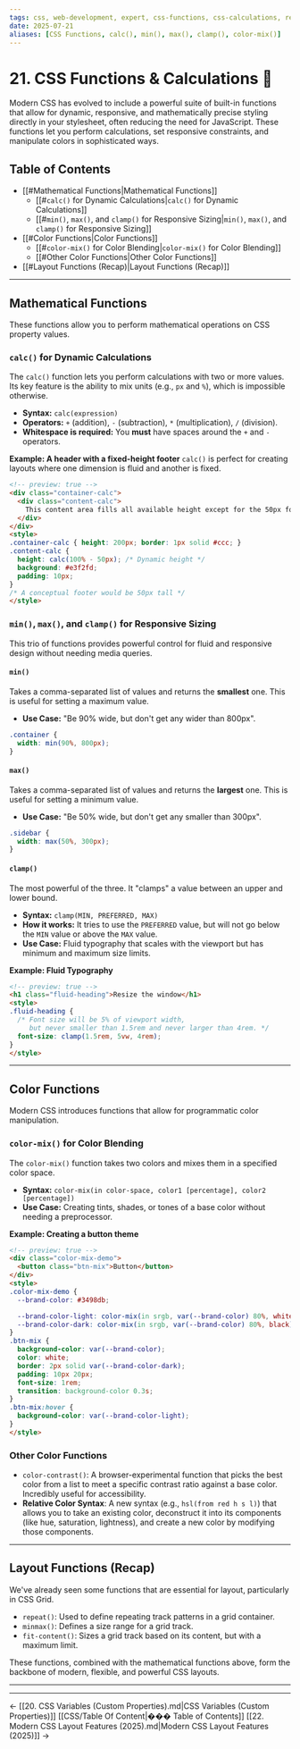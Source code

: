 ```yaml
---
tags: css, web-development, expert, css-functions, css-calculations, responsive-design
date: 2025-07-21
aliases: [CSS Functions, calc(), min(), max(), clamp(), color-mix()]
---
```

# 21. CSS Functions & Calculations 🧮

Modern CSS has evolved to include a powerful suite of built-in functions that allow for dynamic, responsive, and mathematically precise styling directly in your stylesheet, often reducing the need for JavaScript. These functions let you perform calculations, set responsive constraints, and manipulate colors in sophisticated ways.

## Table of Contents
-   [[#Mathematical Functions|Mathematical Functions]]
    -   [[#`calc()` for Dynamic Calculations|`calc()` for Dynamic Calculations]]
    -   [[#`min()`, `max()`, and `clamp()` for Responsive Sizing|`min()`, `max()`, and `clamp()` for Responsive Sizing]]
-   [[#Color Functions|Color Functions]]
    -   [[#`color-mix()` for Color Blending|`color-mix()` for Color Blending]]
    -   [[#Other Color Functions|Other Color Functions]]
-   [[#Layout Functions (Recap)|Layout Functions (Recap)]]

---

## Mathematical Functions

These functions allow you to perform mathematical operations on CSS property values.

### `calc()` for Dynamic Calculations
The `calc()` function lets you perform calculations with two or more values. Its key feature is the ability to mix units (e.g., `px` and `%`), which is impossible otherwise.

- **Syntax:** `calc(expression)`
- **Operators:** `+` (addition), `-` (subtraction), `*` (multiplication), `/` (division).
- **Whitespace is required:** You **must** have spaces around the `+` and `-` operators.

**Example: A header with a fixed-height footer**
`calc()` is perfect for creating layouts where one dimension is fluid and another is fixed.

```html
<!-- preview: true -->
<div class="container-calc">
  <div class="content-calc">
    This content area fills all available height except for the 50px footer.
  </div>
</div>
<style>
.container-calc { height: 200px; border: 1px solid #ccc; }
.content-calc {
  height: calc(100% - 50px); /* Dynamic height */
  background: #e3f2fd;
  padding: 10px;
}
/* A conceptual footer would be 50px tall */
</style>
```

### `min()`, `max()`, and `clamp()` for Responsive Sizing

This trio of functions provides powerful control for fluid and responsive design without needing media queries.

#### `min()`
Takes a comma-separated list of values and returns the **smallest** one. This is useful for setting a maximum value.
- **Use Case:** "Be 90% wide, but don't get any wider than 800px".

```css
.container {
  width: min(90%, 800px);
}
```

#### `max()`
Takes a comma-separated list of values and returns the **largest** one. This is useful for setting a minimum value.
- **Use Case:** "Be 50% wide, but don't get any smaller than 300px".

```css
.sidebar {
  width: max(50%, 300px);
}
```

#### `clamp()`
The most powerful of the three. It "clamps" a value between an upper and lower bound.
- **Syntax:** `clamp(MIN, PREFERRED, MAX)`
- **How it works:** It tries to use the `PREFERRED` value, but will not go below the `MIN` value or above the `MAX` value.
- **Use Case:** Fluid typography that scales with the viewport but has minimum and maximum size limits.

**Example: Fluid Typography**
```html
<!-- preview: true -->
<h1 class="fluid-heading">Resize the window</h1>
<style>
.fluid-heading {
  /* Font size will be 5% of viewport width,
     but never smaller than 1.5rem and never larger than 4rem. */
  font-size: clamp(1.5rem, 5vw, 4rem);
}
</style>
```

---

## Color Functions

Modern CSS introduces functions that allow for programmatic color manipulation.

### `color-mix()` for Color Blending
The `color-mix()` function takes two colors and mixes them in a specified color space.
- **Syntax:** `color-mix(in color-space, color1 [percentage], color2 [percentage])`
- **Use Case:** Creating tints, shades, or tones of a base color without needing a preprocessor.

**Example: Creating a button theme**
```html
<!-- preview: true -->
<div class="color-mix-demo">
  <button class="btn-mix">Button</button>
</div>
<style>
.color-mix-demo {
  --brand-color: #3498db;

  --brand-color-light: color-mix(in srgb, var(--brand-color) 80%, white);
  --brand-color-dark: color-mix(in srgb, var(--brand-color) 80%, black);
}
.btn-mix {
  background-color: var(--brand-color);
  color: white;
  border: 2px solid var(--brand-color-dark);
  padding: 10px 20px;
  font-size: 1rem;
  transition: background-color 0.3s;
}
.btn-mix:hover {
  background-color: var(--brand-color-light);
}
</style>
```

### Other Color Functions
- `color-contrast()`: A browser-experimental function that picks the best color from a list to meet a specific contrast ratio against a base color. Incredibly useful for accessibility.
- **Relative Color Syntax**: A new syntax (e.g., `hsl(from red h s l)`) that allows you to take an existing color, deconstruct it into its components (like hue, saturation, lightness), and create a new color by modifying those components.

---

## Layout Functions (Recap)

We've already seen some functions that are essential for layout, particularly in CSS Grid.
- `repeat()`: Used to define repeating track patterns in a grid container.
- `minmax()`: Defines a size range for a grid track.
- `fit-content()`: Sizes a grid track based on its content, but with a maximum limit.

These functions, combined with the mathematical functions above, form the backbone of modern, flexible, and powerful CSS layouts. 


---



---
← [[20. CSS Variables (Custom Properties).md|CSS Variables (Custom Properties)]] [[CSS/Table Of Content|��� Table of Contents]] [[22. Modern CSS Layout Features (2025).md|Modern CSS Layout Features (2025)]] →
